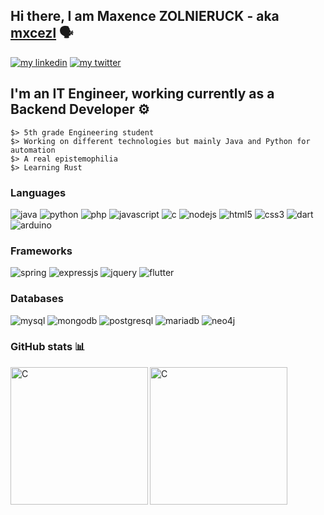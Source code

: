 ## Hi there, I am Maxence ZOLNIERUCK - aka [mxcezl](https://github.com/mxcezl) :speaking_head:

[![my linkedin](https://img.shields.io/badge/LinkedIn-0077B5?style=for-the-badge&logo=linkedin&logoColor=white)](https://www.linkedin.com/in/maxence-zol/)
[![my twitter](https://img.shields.io/badge/Twitter-1DA1F2?style=for-the-badge&logo=twitter&logoColor=white)](https://twitter.com/maxence_it)

## I'm an IT Engineer, working currently as a Backend Developer :gear:

```
$> 5th grade Engineering student
$> Working on different technologies but mainly Java and Python for automation
$> A real epistemophilia
$> Learning Rust
```

### Languages 

![java](https://img.shields.io/badge/Java-ED8B00?style=for-the-badge&logo=java&logoColor=white)
![python](https://img.shields.io/badge/Python-3776AB?style=for-the-badge&logo=python&logoColor=white)
![php](https://img.shields.io/badge/PHP-777BB4?style=for-the-badge&logo=php&logoColor=white)
![javascript](https://img.shields.io/badge/JavaScript-F7DF1E?style=for-the-badge&logo=javascript&logoColor=black)
![c](https://img.shields.io/badge/C-00599C?style=for-the-badge&logo=c&logoColor=white)
![nodejs](https://img.shields.io/badge/Node.js-43853D?style=for-the-badge&logo=node.js&logoColor=white)
![html5](https://img.shields.io/badge/HTML5-E34F26?style=for-the-badge&logo=html5&logoColor=white)
![css3](https://img.shields.io/badge/CSS3-1572B6?style=for-the-badge&logo=css3&logoColor=white)
![dart](https://img.shields.io/badge/Dart-0175C2?style=for-the-badge&logo=dart&logoColor=white)
![arduino](https://img.shields.io/badge/Arduino-00979D?style=for-the-badge&logo=Arduino&logoColor=white)

### Frameworks

![spring](https://img.shields.io/badge/Spring-6DB33F?style=for-the-badge&logo=spring&logoColor=white)
![expressjs](https://img.shields.io/badge/Express.js-404D59?style=for-the-badge)
![jquery](https://img.shields.io/badge/jQuery-0769AD?style=for-the-badge&logo=jquery&logoColor=white)
![flutter](https://img.shields.io/badge/Flutter-02569B?style=for-the-badge&logo=flutter&logoColor=white)

### Databases

![mysql](https://img.shields.io/badge/MySQL-00000F?style=for-the-badge&logo=mysql&logoColor=white)
![mongodb](https://img.shields.io/badge/MongoDB-4EA94B?style=for-the-badge&logo=mongodb&logoColor=white)
![postgresql](https://img.shields.io/badge/PostgreSQL-316192?style=for-the-badge&logo=postgresql&logoColor=white)
![mariadb](https://img.shields.io/badge/MariaDB-003545?style=for-the-badge&logo=mariadb&logoColor=white)
![neo4j](https://img.shields.io/badge/Neo4j-018bff?style=for-the-badge&logo=neo4j&logoColor=white)

### GitHub stats :bar_chart:

<img align="left" alt="C" height="220px" src="https://github-readme-stats.vercel.app/api/top-langs/?username=mxcezl&theme=blue-green" />
<img align="left" alt="C" height="220px" src="https://github-readme-stats.vercel.app/api?username=mxcezl&show_icons=true&theme=dark" />
